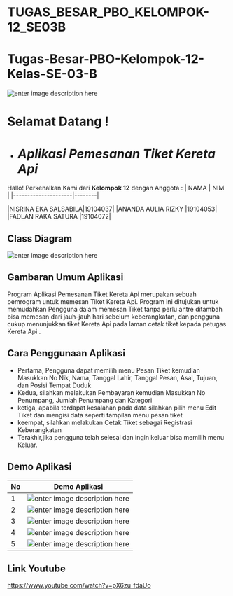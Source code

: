 # TUGAS_BESAR_PBO_KELOMPOK-12_SE03B
# Tugas-Besar-PBO-Kelompok-12-Kelas-SE-03-B
![enter image description here](https://pmb.ittelkom-pwt.ac.id/wp-content/uploads/sites/2/2019/10/logo-ittp.png)
# Selamat Datang !

+ # *Aplikasi Pemesanan Tiket Kereta Api*
Hallo! Perkenalkan Kami dari **Kelompok 12**  dengan Anggota :
|        NAMA         |   NIM  |
|---------------------|--------|

|NISRINA EKA SALSABILA|19104037|
|ANANDA AULIA RIZKY   |19104053|
|FADLAN RAKA SATURA   |19104072|


## Class Diagram
![enter image description here](https://iili.io/fuuknS.png)


## Gambaran Umum Aplikasi
Program Aplikasi Pemesanan Tiket Kereta Api merupakan sebuah pemrogram untuk memesan Tiket Kereta Api. Program ini ditujukan untuk memudahkan Pengguna dalam memesan Tiket tanpa perlu antre ditambah bisa memesan dari jauh-jauh hari sebelum keberangkatan, dan pengguna cukup menunjukkan tiket Kereta Api pada laman cetak tiket  kepada petugas Kereta Api .


## Cara Penggunaan Aplikasi
- Pertama, Pengguna dapat memilih menu Pesan Tiket kemudian Masukkan No Nik, Nama, Tanggal Lahir, Tanggal Pesan, Asal, Tujuan, dan Posisi Tempat Duduk
- Kedua, silahkan melakukan Pembayaran kemudian Masukkan No Penumpang, Jumlah Penumpang dan Kategori
- ketiga, apabila terdapat kesalahan pada data silahkan pilih menu Edit Tiket dan mengisi data seperti tampilan menu pesan tiket
- keempat, silahkan melakukan Cetak Tiket sebagai Registrasi Keberangkatan
- Terakhir,jika pengguna telah selesai dan ingin keluar bisa memilih menu Keluar.

## Demo Aplikasi
| No |   Demo Aplikasi  |
|----|------------------|
|  1 |![enter image description here](https://iili.io/fuEUy7.png)|
|  2 |![enter image description here](https://iili.io/fuE4je.png)|
|  3 |![enter image description here](https://iili.io/fuE6Zu.png)|
|  4 |![enter image description here](https://iili.io/fuEiCb.png)|
|  5 |![enter image description here](https://iili.io/fuEsGj.png)|


## Link Youtube
https://www.youtube.com/watch?v=pX6zu_fdaUo
